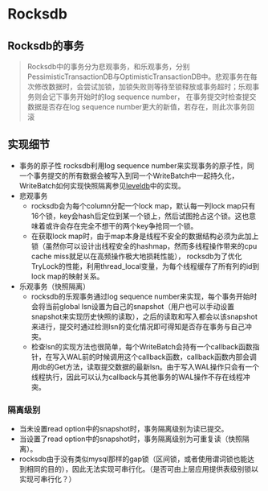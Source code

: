 # Rocksdb

## Rocksdb的事务

> Rocksdb中的事务分为悲观事务，和乐观事务，分别PessimisticTransactionDB与OptimisticTransactionDB中。悲观事务在每次修改数据时，会尝试加锁，加锁失败则等待至锁释放或事务超时；乐观事务则会记下事务开始时的log sequence number， 在事务提交时检查提交数据是否存在log sequence number更大的新值，若存在，则此次事务回滚

## 实现细节

* 事务的原子性
  rocksdb利用log sequence number来实现事务的原子性，同一个事务提交的所有数据会被写入到同一个WriteBatch中一起持久化，WriteBatch如何实现快照隔离参见[leveldb](/projects/leveldb.md)中的实现。
* 悲观事务
  * rocksdb会为每个column分配一个lock map，默认每一列lock map只有16个锁，key会hash后定位到某一个锁上，然后试图抢占这个锁。这也意味着或许会存在完全不想干的两个key争抢同一个锁。
  * 在获取lock map时，由于map本身是线程不安全的数据结构必须为此加上锁（虽然你可以设计出线程安全的hashmap，然而多线程操作带来的cpu cache miss就足以在高频操作极大地损耗性能）， rocksdb为了优化TryLock的性能，利用thread_local变量，为每个线程缓存了所有列的id到lock map的映射关系。
* 乐观事务（快照隔离）
  * rocksdb的乐观事务通过log sequence number来实现，每个事务开始时会将当前global lsn设置为自己的snapshot（用户也可以手动设置snapshot来实现历史快照的读取），之后的读取和写入都会以该snapshot来进行，提交时通过检测lsn的变化情况即可得知是否存在事务与自己冲突。
  * 检查lsn的实现方法也很简单，每个WriteBatch会持有一个callback函数指针，在写入WAL前的时候调用这个callback函数，callback函数内部会调用db的Get方法，读取提交数据的最新lsn。由于写入WAL操作只会有一个线程执行，因此可以认为callback与其他事务的WAL操作不存在线程冲突。

### 隔离级别
* 当未设置read option中的snapshot时，事务隔离级别为读已提交。
* 当设置了read option中的snapshot时，事务隔离级别为可重复读（快照隔离）。
* rocksdb由于没有类似mysql那样的gap锁（区间锁，或者使用谓词锁也能达到相同的目的），因此无法实现可串行化。（是否可由上层应用提供表级别锁以实现可串行化？）
